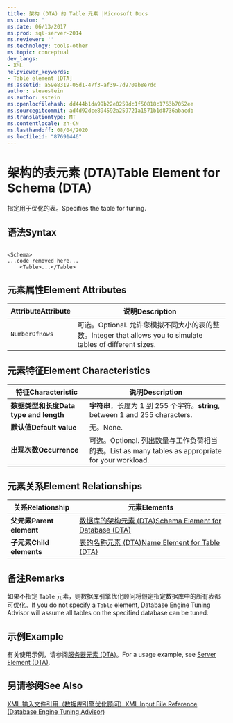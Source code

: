 ```yaml
---
title: 架构 (DTA) 的 Table 元素 |Microsoft Docs
ms.custom: ''
ms.date: 06/13/2017
ms.prod: sql-server-2014
ms.reviewer: ''
ms.technology: tools-other
ms.topic: conceptual
dev_langs:
- XML
helpviewer_keywords:
- Table element [DTA]
ms.assetid: a59e8319-05d1-47f3-af39-7d970ab8e7dc
author: stevestein
ms.author: sstein
ms.openlocfilehash: dd444b1da99b22e0259dc1f50818c1763b7052ee
ms.sourcegitcommit: ad4d92dce894592a259721a1571b1d8736abacdb
ms.translationtype: MT
ms.contentlocale: zh-CN
ms.lasthandoff: 08/04/2020
ms.locfileid: "87691446"
---
```

# <a name="table-element-for-schema-dta"></a><span data-ttu-id="09cad-102">架构的表元素 (DTA)</span><span class="sxs-lookup"><span data-stu-id="09cad-102">Table Element for Schema (DTA)</span></span>
  <span data-ttu-id="09cad-103">指定用于优化的表。</span><span class="sxs-lookup"><span data-stu-id="09cad-103">Specifies the table for tuning.</span></span>  
  
## <a name="syntax"></a><span data-ttu-id="09cad-104">语法</span><span class="sxs-lookup"><span data-stu-id="09cad-104">Syntax</span></span>  
  
```  
  
<Schema>  
...code removed here...  
    <Table>...</Table>  
```  
  
## <a name="element-attributes"></a><span data-ttu-id="09cad-105">元素属性</span><span class="sxs-lookup"><span data-stu-id="09cad-105">Element Attributes</span></span>  
  
|<span data-ttu-id="09cad-106">Attribute</span><span class="sxs-lookup"><span data-stu-id="09cad-106">Attribute</span></span>|<span data-ttu-id="09cad-107">说明</span><span class="sxs-lookup"><span data-stu-id="09cad-107">Description</span></span>|  
|---------------|-----------------|  
|`NumberOfRows`|<span data-ttu-id="09cad-108">可选。</span><span class="sxs-lookup"><span data-stu-id="09cad-108">Optional.</span></span> <span data-ttu-id="09cad-109">允许您模拟不同大小的表的整数。</span><span class="sxs-lookup"><span data-stu-id="09cad-109">Integer that allows you to simulate tables of different sizes.</span></span>|  
  
## <a name="element-characteristics"></a><span data-ttu-id="09cad-110">元素特征</span><span class="sxs-lookup"><span data-stu-id="09cad-110">Element Characteristics</span></span>  
  
|<span data-ttu-id="09cad-111">特征</span><span class="sxs-lookup"><span data-stu-id="09cad-111">Characteristic</span></span>|<span data-ttu-id="09cad-112">说明</span><span class="sxs-lookup"><span data-stu-id="09cad-112">Description</span></span>|  
|--------------------|-----------------|  
|<span data-ttu-id="09cad-113">**数据类型和长度**</span><span class="sxs-lookup"><span data-stu-id="09cad-113">**Data type and length**</span></span>|<span data-ttu-id="09cad-114">**字符串**，长度为 1 到 255 个字符。</span><span class="sxs-lookup"><span data-stu-id="09cad-114">**string**, between 1 and 255 characters.</span></span>|  
|<span data-ttu-id="09cad-115">**默认值**</span><span class="sxs-lookup"><span data-stu-id="09cad-115">**Default value**</span></span>|<span data-ttu-id="09cad-116">无。</span><span class="sxs-lookup"><span data-stu-id="09cad-116">None.</span></span>|  
|<span data-ttu-id="09cad-117">**出现次数**</span><span class="sxs-lookup"><span data-stu-id="09cad-117">**Occurrence**</span></span>|<span data-ttu-id="09cad-118">可选。</span><span class="sxs-lookup"><span data-stu-id="09cad-118">Optional.</span></span> <span data-ttu-id="09cad-119">列出数量与工作负荷相当的表。</span><span class="sxs-lookup"><span data-stu-id="09cad-119">List as many tables as appropriate for your workload.</span></span>|  
  
## <a name="element-relationships"></a><span data-ttu-id="09cad-120">元素关系</span><span class="sxs-lookup"><span data-stu-id="09cad-120">Element Relationships</span></span>  
  
|<span data-ttu-id="09cad-121">关系</span><span class="sxs-lookup"><span data-stu-id="09cad-121">Relationship</span></span>|<span data-ttu-id="09cad-122">元素</span><span class="sxs-lookup"><span data-stu-id="09cad-122">Elements</span></span>|  
|------------------|--------------|  
|<span data-ttu-id="09cad-123">**父元素**</span><span class="sxs-lookup"><span data-stu-id="09cad-123">**Parent element**</span></span>|[<span data-ttu-id="09cad-124">数据库的架构元素 (DTA)</span><span class="sxs-lookup"><span data-stu-id="09cad-124">Schema Element for Database &#40;DTA&#41;</span></span>](schema-element-for-database-dta.md)|  
|<span data-ttu-id="09cad-125">**子元素**</span><span class="sxs-lookup"><span data-stu-id="09cad-125">**Child elements**</span></span>|[<span data-ttu-id="09cad-126">表的名称元素 (DTA)</span><span class="sxs-lookup"><span data-stu-id="09cad-126">Name Element for Table &#40;DTA&#41;</span></span>](name-element-for-table-dta.md)|  
  
## <a name="remarks"></a><span data-ttu-id="09cad-127">备注</span><span class="sxs-lookup"><span data-stu-id="09cad-127">Remarks</span></span>  
 <span data-ttu-id="09cad-128">如果不指定 `Table` 元素，则数据库引擎优化顾问将假定指定数据库中的所有表都可优化。</span><span class="sxs-lookup"><span data-stu-id="09cad-128">If you do not specify a `Table` element, Database Engine Tuning Advisor will assume all tables on the specified database can be tuned.</span></span>  
  
## <a name="example"></a><span data-ttu-id="09cad-129">示例</span><span class="sxs-lookup"><span data-stu-id="09cad-129">Example</span></span>  
 <span data-ttu-id="09cad-130">有关使用示例，请参阅[服务器元素 (DTA)](server-element-dta.md)。</span><span class="sxs-lookup"><span data-stu-id="09cad-130">For a usage example, see [Server Element &#40;DTA&#41;](server-element-dta.md).</span></span>  
  
## <a name="see-also"></a><span data-ttu-id="09cad-131">另请参阅</span><span class="sxs-lookup"><span data-stu-id="09cad-131">See Also</span></span>  
 [<span data-ttu-id="09cad-132">XML 输入文件引用（数据库引擎优化顾问）</span><span class="sxs-lookup"><span data-stu-id="09cad-132">XML Input File Reference &#40;Database Engine Tuning Advisor&#41;</span></span>](xml-input-file-reference-database-engine-tuning-advisor.md)  
  
  
